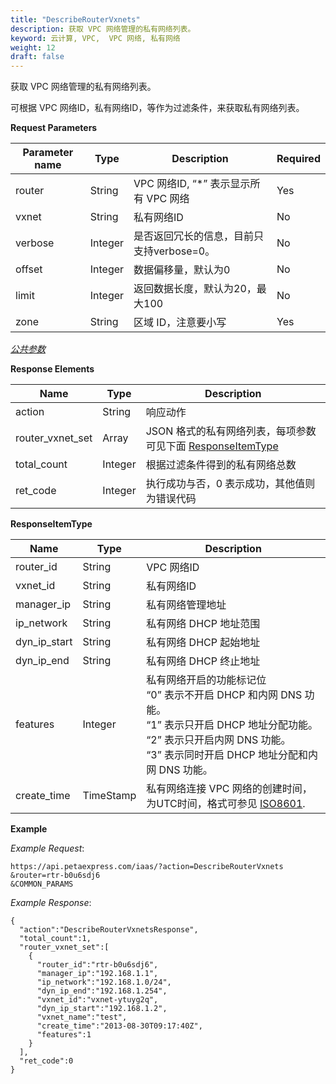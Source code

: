 ```yaml
---
title: "DescribeRouterVxnets"
description: 获取 VPC 网络管理的私有网络列表。
keyword: 云计算, VPC,  VPC 网络, 私有网络
weight: 12
draft: false
---
```


获取 VPC 网络管理的私有网络列表。

可根据 VPC 网络ID，私有网络ID，等作为过滤条件，来获取私有网络列表。

**Request Parameters**

| Parameter name | Type | Description | Required |
| --- | --- | --- | --- |
| router | String |  VPC 网络ID, “*” 表示显示所有 VPC 网络 | Yes |
| vxnet | String | 私有网络ID | No |
| verbose | Integer | 是否返回冗长的信息，目前只支持verbose=0。 | No |
| offset | Integer | 数据偏移量，默认为0 | No |
| limit | Integer | 返回数据长度，默认为20，最大100 | No |
| zone | String | 区域 ID，注意要小写 | Yes |

[_公共参数_](../../get_api/parameters/)

**Response Elements**

| Name | Type | Description |
| --- | --- | --- |
| action | String | 响应动作 |
| router_vxnet_set | Array | JSON 格式的私有网络列表，每项参数可见下面 [ResponseItemType](#responseitemtype) |
| total_count | Integer | 根据过滤条件得到的私有网络总数 |
| ret_code | Integer | 执行成功与否，0 表示成功，其他值则为错误代码 |

**ResponseItemType**

| Name | Type | Description |
| --- | --- | --- |
| router_id | String |  VPC 网络ID |
| vxnet_id | String | 私有网络ID |
| manager_ip | String | 私有网络管理地址 |
| ip_network | String | 私有网络 DHCP 地址范围 |
| dyn_ip_start | String | 私有网络 DHCP 起始地址 |
| dyn_ip_end | String | 私有网络 DHCP 终止地址 |
| features | Integer | 私有网络开启的功能标记位<br/> “0” 表示不开启 DHCP 和内网 DNS 功能。<br/> “1” 表示只开启 DHCP 地址分配功能。<br/> “2” 表示只开启内网 DNS 功能。<br/> “3” 表示同时开启 DHCP 地址分配和内网 DNS 功能。 |
| create_time | TimeStamp | 私有网络连接 VPC 网络的创建时间，为UTC时间，格式可参见 [ISO8601](http://www.w3.org/TR/NOTE-datetime). |

**Example**

_Example Request_:

```
https://api.petaexpress.com/iaas/?action=DescribeRouterVxnets
&router=rtr-b0u6sdj6
&COMMON_PARAMS
```

_Example Response_:

```
{
  "action":"DescribeRouterVxnetsResponse",
  "total_count":1,
  "router_vxnet_set":[
    {
      "router_id":"rtr-b0u6sdj6",
      "manager_ip":"192.168.1.1",
      "ip_network":"192.168.1.0/24",
      "dyn_ip_end":"192.168.1.254",
      "vxnet_id":"vxnet-ytuyg2q",
      "dyn_ip_start":"192.168.1.2",
      "vxnet_name":"test",
      "create_time":"2013-08-30T09:17:40Z",
      "features":1
    }
  ],
  "ret_code":0
}
```
